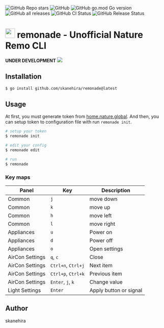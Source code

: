 ![GitHub Repo stars](https://img.shields.io/github/stars/skanehira/remonade?style=social)
![GitHub](https://img.shields.io/github/license/skanehira/remonade)
![GitHub go.mod Go version](https://img.shields.io/github/go-mod/go-version/skanehira/remonade)
![GitHub all releases](https://img.shields.io/github/downloads/skanehira/remonade/total)
![GitHub CI Status](https://img.shields.io/github/workflow/status/skanehira/remonade/ci?label=CI)
![GitHub Release Status](https://img.shields.io/github/workflow/status/skanehira/remonade/Release?label=release)

# <img src="https://i.gyazo.com/85e13d8198dcb843ece467cad46350e7.png" width="30"/> remonade - Unofficial Nature Remo CLI
**UNDER DEVELOPMENT**
![](https://i.gyazo.com/e1e0e0e34c51b1bf1894bbd26a3f442b.png)

## Installation

```sh
$ go install github.com/skanehira/remonade@latest
```

## Usage
At first, you must generate token from [home.nature.global](https://home.nature.global).
And then, you can setup token to configuration file with run `remonade init`.

```sh
# setup your token
$ remonade init

# edit your config
$ remonade edit

# run
$ remonade
```

### Key maps

| Panel           | Key                | Description            |
|-----------------|--------------------|------------------------|
| Common          | `j`                | move down              |
| Common          | `k`                | move up                |
| Common          | `h`                | move left              |
| Common          | `l`                | move right             |
| Appliances      | `u`                | Power on               |
| Appliances      | `d`                | Power off              |
| Appliances      | `o`                | Open settings          |
| AirCon Settings | `q`, `c`           | Close                  |
| AirCon Settings | `Ctrl+n`, `Ctrl+j` | Next item              |
| AirCon Settings | `Ctrl+p`, `Ctrl+k` | Previous item          |
| AirCon Settings | `Enter`, `j`, `k`  | Change value           |
| Light Settings  | `Enter`            | Apply button or signal |


## Author
skanehira
